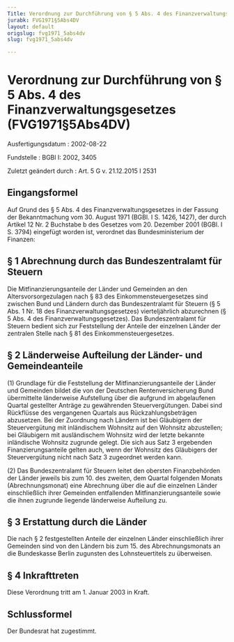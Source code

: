 ```yaml
---
Title: Verordnung zur Durchführung von § 5 Abs. 4 des Finanzverwaltungsgesetzes
jurabk: FVG1971§5Abs4DV
layout: default
origslug: fvg1971_5abs4dv
slug: fvg1971_5abs4dv

---
```


# Verordnung zur Durchführung von § 5 Abs. 4 des Finanzverwaltungsgesetzes (FVG1971§5Abs4DV)

Ausfertigungsdatum
:   2002-08-22

Fundstelle
:   BGBl I: 2002, 3405

Zuletzt geändert durch
:   Art. 5 G v. 21.12.2015 I 2531


## Eingangsformel

Auf Grund des § 5 Abs. 4 des Finanzverwaltungsgesetzes in der Fassung der Bekanntmachung vom 30. August 1971 (BGBl. I S. 1426, 1427), der durch Artikel 12 Nr. 2 Buchstabe b des Gesetzes vom 20. Dezember 2001 (BGBl. I S. 3794) eingefügt worden ist, verordnet das Bundesministerium der Finanzen:


## § 1 Abrechnung durch das Bundeszentralamt für Steuern

Die Mitfinanzierungsanteile der Länder und Gemeinden an den Altersvorsorgezulagen nach § 83 des Einkommensteuergesetzes sind zwischen Bund und Ländern durch das Bundeszentralamt für Steuern (§ 5 Abs. 1 Nr. 18 des Finanzverwaltungsgesetzes) vierteljährlich abzurechnen (§ 5 Abs. 4 des Finanzverwaltungsgesetzes). Das Bundeszentralamt für Steuern bedient sich zur Feststellung der Anteile der einzelnen Länder der zentralen Stelle nach § 81 des Einkommensteuergesetzes.


## § 2 Länderweise Aufteilung der Länder- und Gemeindeanteile

(1) Grundlage für die Feststellung der Mitfinanzierungsanteile der Länder und Gemeinden bildet die von der Deutschen Rentenversicherung Bund übermittelte länderweise Aufstellung über die aufgrund im abgelaufenen Quartal gestellter Anträge zu gewährenden Steuervergütungen. Dabei sind Rückflüsse des vergangenen Quartals aus Rückzahlungsbeträgen abzusetzen. Bei der Zuordnung nach Ländern ist bei Gläubigern der Steuervergütung mit inländischem Wohnsitz auf den Wohnsitz abzustellen; bei Gläubigern mit ausländischem Wohnsitz wird der letzte bekannte inländische Wohnsitz zugrunde gelegt. Die sich aus Satz 3 ergebenden Finanzierungsanteile gelten auch, wenn der Wohnsitz des Gläubigers der Steuervergütung nicht nach Satz 3 zugeordnet werden kann.

(2) Das Bundeszentralamt für Steuern leitet den obersten Finanzbehörden der Länder jeweils bis zum 10. des zweiten, dem Quartal folgenden Monats (Abrechnungsmonat) eine Abrechnung über die auf die einzelnen Länder einschließlich ihrer Gemeinden entfallenden Mitfinanzierungsanteile sowie die ihnen zugrunde liegende länderweise Aufteilung zu.


## § 3 Erstattung durch die Länder

Die nach § 2 festgestellten Anteile der einzelnen Länder einschließlich ihrer Gemeinden sind von den Ländern bis zum 15. des Abrechnungsmonats an die Bundeskasse Berlin zugunsten des Lohnsteuertitels zu überweisen.


## § 4 Inkrafttreten

Diese Verordnung tritt am 1. Januar 2003 in Kraft.


## Schlussformel

Der Bundesrat hat zugestimmt.

